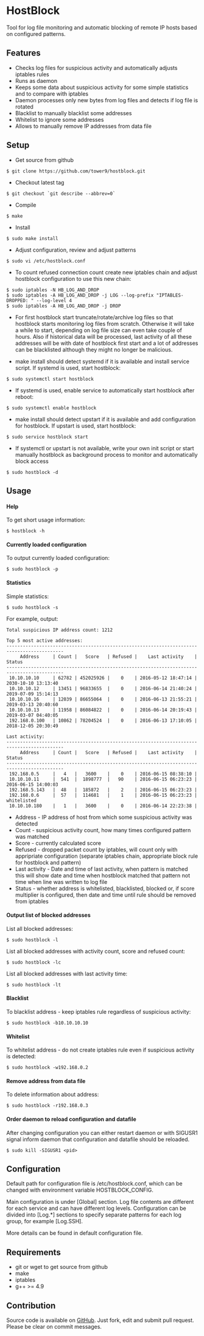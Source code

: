 HostBlock
=========

Tool for log file monitoring and automatic blocking of remote IP hosts based on configured patterns.

Features
--------

 - Checks log files for suspicious activity and automatically adjusts iptables rules
 - Runs as daemon
 - Keeps some data about suspicious activity for some simple statistics and to compare with iptables
 - Daemon processes only new bytes from log files and detects if log file is rotated
 - Blacklist to manually blacklist some addresses
 - Whitelist to ignore some addresses
 - Allows to manually remove IP addresses from data file

Setup
-----

 - Get source from github
```
$ git clone https://github.com/tower9/hostblock.git
```

 - Checkout latest tag
```
$ git checkout `git describe --abbrev=0`
```

 - Compile
```
$ make
```

 - Install
```
$ sudo make install
```

 - Adjust configuration, review and adjust patterns
```
$ sudo vi /etc/hostblock.conf
```

 - To count refused connection count create new iptables chain and adjust hostblock configuration to use this new chain:
```
$ sudo iptables -N HB_LOG_AND_DROP
$ sudo iptables -A HB_LOG_AND_DROP -j LOG --log-prefix "IPTABLES-DROPPED: " --log-level 4
$ sudo iptables -A HB_LOG_AND_DROP -j DROP
```

 - For first hostblock start truncate/rotate/archive log files so that hostblock starts monitoring log files from scratch. Otherwise it will take a while to start, depending on log file size can even take couple of hours. Also if historical data will be processed, last activity of all these addresses will be with date of hostblock first start and a lot of addresses can be blacklisted although they might no longer be malicious.

 - make install should detect systemd if it is available and install service script. If systemd is used, start hostblock:
```
$ sudo systemctl start hostblock
```

- If systemd is used, enable service to automatically start hostblock after reboot:
```
$ sudo systemctl enable hostblock
```

 - make install should detect upstart if it is available and add configuration for hostblock. If upstart is used, start hostblock:
```
$ sudo service hostblock start
```

 - If systemctl or upstart is not available, write your own init script or start manually hostblock as background process to monitor and automatically block access
```
$ sudo hostblock -d
```

Usage
-----

#### Help

To get short usage information:
```
$ hostblock -h
```

#### Currently loaded configuration
To output currently loaded configuration:
```
$ sudo hostblock -p
```

#### Statistics
Simple statistics:
```
$ sudo hostblock -s
```
For example, output:
```
Total suspicious IP address count: 1212

Top 5 most active addresses:
-------------------------------------------------------------------------------------------
     Address     | Count |   Score   | Refused |    Last activity    |       Status        
-------------------------------------------------------------------------------------------
 10.10.10.10     | 62782 | 452025926 |    0    | 2016-05-12 18:47:14 | 2030-10-10 13:13:40 
 10.10.10.12     | 13451 | 96833655  |    0    | 2016-06-14 21:40:24 | 2019-07-09 15:14:13 
 10.10.10.16     | 12039 | 86655064  |    0    | 2016-06-13 21:55:21 | 2019-03-13 20:40:60 
 10.10.10.13     | 11958 | 86084822  |    0    | 2016-06-14 20:19:43 | 2019-03-07 04:40:05 
 192.168.0.100   | 10862 | 78204524  |    0    | 2016-06-13 17:10:05 | 2018-12-05 20:30:49 

Last activity:
-------------------------------------------------------------------------------------------
     Address     | Count |   Score   | Refused |    Last activity    |       Status        
-------------------------------------------------------------------------------------------
 192.168.0.5     |   4   |   3600    |    0    | 2016-06-15 08:38:10 |                     
 10.10.10.11     |  541  |  1898777  |   90    | 2016-06-15 06:23:23 | 2016-06-15 14:00:03 
 192.168.5.143   |  48   |  185872   |    2    | 2016-06-15 06:23:23 |                     
 192.168.0.6     |  57   |  114681   |    1    | 2016-06-15 06:23:23 | whitelisted         
 10.10.10.180    |   1   |   3600    |    0    | 2016-06-14 22:23:38 |                     
```
 - Address - IP address of host from which some suspicious activity was detected
 - Count - suspicious activity count, how many times configured pattern was matched
 - Score - currently calculated score
 - Refused - dropped packet count by iptables, will count only with appripriate configuration (separate iptables chain, appropriate block rule for hostblock and pattern)
 - Last activity - Date and time of last activity, when pattern is matched this will show date and time when hostblock matched that pattern not time when line was written to log file
 - Status - whether address is whitelisted, blacklisted, blocked or, if score multiplier is configured, then date and time until rule should be removed from iptables

#### Output list of blocked addresses

List all blocked addresses:
```
$ sudo hostblock -l
```

List all blocked addresses with activity count, score and refused count:
```
$ sudo hostblock -lc
```

List all blocked addresses with last activity time:
```
$ sudo hostblock -lt
```

#### Blacklist

To blacklist address - keep iptables rule regardless of suspicious activity:
```
$ sudo hostblock -b10.10.10.10
```

#### Whitelist

To whitelist address - do not create iptables rule even if suspicious activity is detected:
```
$ sudo hostblock -w192.168.0.2
```

#### Remove address from data file

To delete information about address:
```
$ sudo hostblock -r192.168.0.3
```

#### Order daemon to reload configuration and datafile

After changing configuration you can either restart daemon or with SIGUSR1 signal inform daemon that configuration and datafile should be reloaded.
```
$ sudo kill -SIGUSR1 <pid>
```

Configuration
-------------
Default path for configuration file is /etc/hostblock.conf, which can be changed with environment variable HOSTBLOCK_CONFIG.

Main configuration is under [Global] section. Log file contents are different for each service and can have different log levels. Configuration can be divided into [Log.*] sections to specify separate patterns for each log group, for example [Log.SSH].

More details can be found in default configuration file.

Requirements
------------

 - git or wget to get source from github
 - make
 - iptables
 - g++ >= 4.9

Contribution
------------

Source code is available on [GitHub](https://github.com/tower9/hostblock). Just fork, edit and submit pull request. Please be clear on commit messages.
